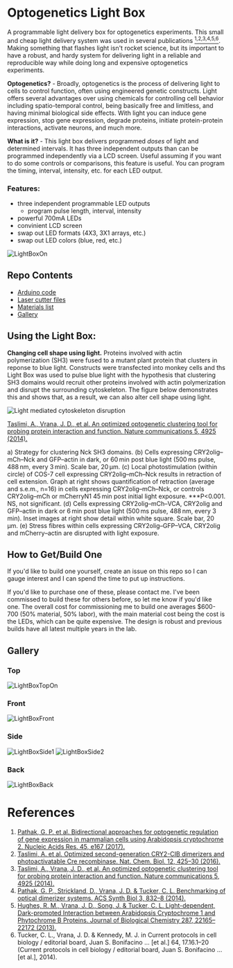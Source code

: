 # Optogenetics Light Box
A programmable light delivery box for optogenetics experiments. This small and cheap light delivery system was used in several publications [<sup>1,2,3,4,5,6</sup>](#references). Making something that flashes light isn't rocket science, but its important to have a robust, and hardy system for delivering light in a reliable and reproducible way while doing long and expensive optogenetics experiments. 

**Optogenetics?** - Broadly, optogenetics is the process of delivering light to cells to control function, often using engineered genetic constructs. Light offers several advantages over using chemicals for controlling cell behavior including spatio-temporal control, being basically free and limitless, and having minimal biological side effects. With light you can induce gene expression, stop gene expression, degrade proteins, initiate protein-protein interactions, activate neurons, and much more.

**What is it?** - This light box delivers programmed *doses* of light and determined intervals. It has three independent outputs than can be programmed independently via a LCD screen. Useful assuming if you want to do some controls or comparisons, this feature is useful. You can program the timing, interval, intensity, etc. for each LED output.

### Features:

* three independent programmable LED outputs
    * program pulse length, interval, intensity
* powerful 700mA LEDs
* convinient LCD screen
* swap out LED formats (4X3, 3X1 arrays, etc.)
* swap out LED colors (blue, red, etc.)

![LightBoxOn](images/LightBoxOn.jpeg)

## Repo Contents
* [Arduino code](src/LEDProgrammer_V2-32.ino)
* [Laser cutter files](design/lasercutter)
* [Materials list](design/LEDControllerPartsList.xlsx)
* [Gallery](Gallery.md)

## Using the Light Box:

**Changing cell shape using light.** Proteins involved with
actin polymerization (SH3) were fused to a mutant plant protein that
clusters in reponse to blue light. Constructs were transfected into monkey cells
and ths Light Box was used to pulse blue light with the hypothesis that clustering
SH3 domains would recruit other proteins involved with actin polymerization and disrupt
the surrounding cytoskeleton. The figure below demonstrates this and shows that, as
a result, we can also alter cell shape using light.

![Light mediated cytoskeleton disruption](images/Fig5NatComms.jpg)

[Taslimi, A., Vrana, J. D., et al. An optimized optogenetic clustering tool for probing protein interaction and function. Nature communications 5, 4925 (2014).](https://www.nature.com/articles/ncomms5925)

a) Strategy for clustering Nck SH3 domains. (b) Cells expressing
CRY2olig–mCh–Nck and GFP–actin in dark, or 60 min post blue light
(500 ms pulse, 488 nm, every 3 min). Scale bar, 20 μm. (c) Local
photostimulation (within circle) of COS-7 cell expressing CRY2olig–mCh–Nck
results in retraction of cell extension. Graph at right shows
quantification of retraction (average and s.e.m., n=16) in cells
 expressing CRY2olig–mCh–Nck, or controls CRY2olig–mCh or mCherryN1
  45 min post initial light exposure. ***P<0.001. NS, not significant.
  (d) Cells expressing CRY2olig–mCh–VCA, CRY2olig and GFP–actin in
  dark or 6 min post blue light (500 ms pulse, 488 nm, every 3 min).
  Inset images at right show detail within white square. Scale bar,
  20 μm. (e) Stress fibres within cells expressing CRY2olig–GFP–VCA,
  CRY2olig and mCherry–actin are disrupted with light exposure.

## How to Get/Build One

If you'd like to build one yourself, create an issue on this repo so I can gauge interest and I can spend the time to put up instructions.

If you'd like to purchase one of these, please contact me. I've been commissed to build these for others before,
so let me know if you'd like one. The overall cost for commissioning me to build one averages $600-700 (50% material, 50% labor), with the main material cost being the cost is the LEDs, which can be quite expensive. The design is robust and
previous builds have all latest multiple years in the lab.

## Gallery

### Top
![LightBoxTopOn](images/LightBoxTopOn.jpeg)

### Front
![LightBoxFront](images/LightBoxFront.jpeg)

### Side
![LightBoxSide1](images/LightBoxSide1.jpeg)
![LightBoxSide2](images/LightBoxSide2.jpeg)

### Back
![LightBoxBack](images/LightBoxBack.jpeg)

# References

1. [Pathak, G. P. et al. Bidirectional approaches for optogenetic regulation of gene expression in mammalian cells using Arabidopsis cryptochrome 2. Nucleic Acids Res. 45, e167 (2017).](https://academic.oup.com/nar/article/45/20/e167/3744534)
2. [Taslimi, A. et al. Optimized second-generation CRY2-CIB dimerizers and photoactivatable Cre recombinase. Nat. Chem. Biol. 12, 425–30 (2016).](https://www.nature.com/articles/nchembio.2063)
3. [Taslimi, A., Vrana, J. D., et al. An optimized optogenetic clustering tool for probing protein interaction and function. Nature communications 5, 4925 (2014).](https://www.nature.com/articles/ncomms5925)
4. [Pathak, G. P., Strickland, D., Vrana, J. D. & Tucker, C. L. Benchmarking of optical dimerizer systems. ACS Synth Biol 3, 832–8 (2014).](https://pubs.acs.org/doi/10.1021/sb500291r)
5. [Hughes, R. M., Vrana, J. D., Song, J. & Tucker, C. L. Light-dependent, Dark-promoted Interaction between Arabidopsis Cryptochrome 1 and Phytochrome B Proteins. Journal of Biological Chemistry 287, 22165–22172 (2013).](http://www.jbc.org/content/287/26/22165.long)
6. Tucker, C. L., Vrana, J. D. & Kennedy, M. J. in Current protocols in cell biology / editorial board, Juan S. Bonifacino ... [et al.] 64, 17.16.1–20 (Current protocols in cell biology / editorial board, Juan S. Bonifacino ... [et al.], 2014).
